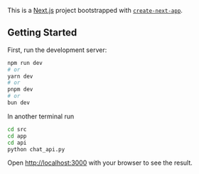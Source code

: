 This is a [Next.js](https://nextjs.org) project bootstrapped with [`create-next-app`](https://nextjs.org/docs/app/api-reference/cli/create-next-app).

## Getting Started

First, run the development server:

```bash
npm run dev
# or
yarn dev
# or
pnpm dev
# or
bun dev
```

In another terminal run 
```bash
cd src
cd app
cd api
python chat_api.py
```
Open [http://localhost:3000](http://localhost:3000) with your browser to see the result.
